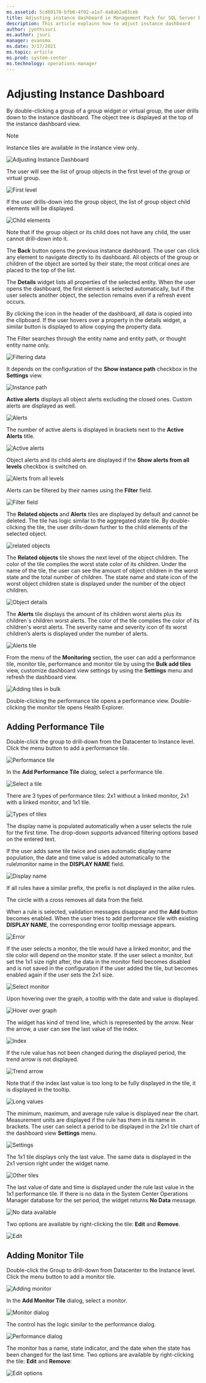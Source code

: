 ```yaml
---
ms.assetid: 5cd69170-bfb6-4f02-a1a7-da8ab2a83ceb
title: Adjusting instance dashboard in Management Pack for SQL Server Dashboards
description: This article explains how to adjust instance dashboard
author: jyothisuri
ms.author: jsuri
manager: evansma
ms.date: 3/17/2021
ms.topic: article
ms.prod: system-center
ms.technology: operations-manager
---
```


# Adjusting Instance Dashboard

By double-clicking a group of a group widget or virtual group, the user drills down to the instance dashboard. The object tree is displayed at the top of the instance dashboard view.

>[!NOTE]
>Instance tiles are available in the instance view only.

![Adjusting Instance Dashboard](./media/sql-server-dashboards-management-pack/object-tree.png)

The user will see the list of group objects in the first level of the group or virtual group.

![First level](./media/sql-server-dashboards-management-pack/first-group-level.png)

If the user drills-down into the group object, the list of group object child elements will be displayed.

![Child elements](./media/sql-server-dashboards-management-pack/child-objects.png)

Note that if the group object or its child does not have any child, the user cannot drill-down into it.

The **Back** button opens the previous instance dashboard. The user can click any element to navigate directly to its dashboard. All objects of the group or children of the object are sorted by their state; the most critical ones are placed to the top of the list.

The **Details** widget lists all properties of the selected entity. When the user opens the dashboard, the first element is selected automatically, but if the user selects another object, the selection remains even if a refresh event occurs.

By clicking the icon in the header of the dashboard, all data is copied into the clipboard. If the user hovers over a property in the details widget, a similar button is displayed to allow copying the property data.

The Filter searches through the entity name and entity path, or thought entity name only.

![Filtering data](./media/sql-server-dashboards-management-pack/filter.png)

It depends on the configuration of the **Show instance path** checkbox in the **Settings** view.

![Instance path](./media/sql-server-dashboards-management-pack/show-instance-path.png)

**Active alerts** displays all object alerts excluding the closed ones. Custom alerts are displayed as well.

![Alerts](./media/sql-server-dashboards-management-pack/active-alerts.png)

The number of active alerts is displayed in brackets next to the **Active Alerts** title.

![Active alerts](./media/sql-server-dashboards-management-pack/active-alerts-brackets.png)

Object alerts and its child alerts are displayed if the **Show alerts from all levels** checkbox is switched on.

![Alerts from all levels](./media/sql-server-dashboards-management-pack/show-alerts-from-all-levels.png)

Alerts can be filtered by their names using the **Filter** field.

![Filter field](./media/sql-server-dashboards-management-pack/filter-field.png)

The **Related objects** and **Alerts** tiles are displayed by default and cannot be deleted. The tile has logic similar to the aggregated state tile. By double-clicking the tile, the user drills-down further to the child elements of the selected object.

![related objects](./media/sql-server-dashboards-management-pack/related-objects-tile.png)

The **Related objects** tile shows the next level of the object children. The color of the tile complies the worst state color of its children. Under the name of the tile, the user can see the amount of object children in the worst state and the total number of children. The state name and state icon of the worst object children state is displayed under the number of the object children.

![Object details](./media/sql-server-dashboards-management-pack/related-obejct-details.png)

The **Alerts** tile displays the amount of its children worst alerts plus its children`s children worst alerts. The color of the tile complies the color of its children's worst alerts. The severity name and severity icon of its worst children’s alerts is displayed under the number of alerts.

![Alerts tile](./media/sql-server-dashboards-management-pack/alerts-tile.png)

From the menu of the **Monitoring** section, the user can add a performance tile, monitor tile, performance and monitor tile by using the **Bulk add tiles** view, customize dashboard view settings by using the **Settings** menu and refresh the dashboard view.

![Adding tiles in bulk](./media/sql-server-dashboards-management-pack/bulk-add-tiles.png)

Double-clicking the performance tile opens a performance view. Double-clicking the monitor tile opens Health Explorer.

## Adding Performance Tile

Double-click the group to drill-down from the Datacenter to lnstance level. Click the menu button to add a performance tile.

![Performance tile](./media/sql-server-dashboards-management-pack/adding-performance-tile.png)

In the **Add Performance Tile** dialog, select a performance tile.

![Select a tile](./media/sql-server-dashboards-management-pack/selecting-performance-tile.png)

There are 3 types of performance tiles: 2x1 without a linked monitor, 2x1 with a linked monitor, and 1x1 tile.

![Types of tiles](./media/sql-server-dashboards-management-pack/tile-types.png)

The display name is populated automatically when a user selects the rule for the first time. The drop-down supports advanced filtering options based on the entered text.

If the user adds same tile twice and uses automatic display name population, the date and time value is added automatically to the rule\monitor name in the **DISPLAY NAME** field.

![Display name](./media/sql-server-dashboards-management-pack/display-name-field.png)

If all rules have a similar prefix, the prefix is not displayed in the alike rules.

The circle with a cross removes all data from the field.

When a rule is selected, validation messages disappear and the **Add** button becomes enabled. When the user tries to add performance tile with existing **DISPLAY NAME**, the corresponding error tooltip message appears.

![Error](./media/sql-server-dashboards-management-pack/error-tooltip.png)

If the user selects a monitor, the tile would have a linked monitor, and the tile color will depend on the monitor state. If the user select a monitor, but set the 1x1 size right after, the data in the monitor field becomes disabled and is not saved in the configuration if the user added the tile, but becomes enabled again if the user sets the 2x1 size.

![Select monitor](./media/sql-server-dashboards-management-pack/selecting-monitor.png)

Upon hovering over the graph, a tooltip with the date and value is displayed.

![Hover over graph](./media/sql-server-dashboards-management-pack/hovering-over-graph.png)

The widget has kind of trend line, which is represented by the arrow. Near the arrow, a user can see the last value of the index.

![Index](./media/sql-server-dashboards-management-pack/index-value.png)

If the rule value has not been changed during the displayed period, the trend arrow is not displayed.

![Trend arrow](./media/sql-server-dashboards-management-pack/trend-arrow.png)

Note that if the index last value is too long to be fully displayed in the tile, it is displayed in the tooltip.

![Long values](./media/sql-server-dashboards-management-pack/value-too-long.png)

The minimum, maximum, and average rule value is displayed near the chart. Measurement units are displayed if the rule has them in its name in brackets. The user can select a period to be displayed in the 2x1 tile chart of the dashboard view **Settings** menu.

![Settings](./media/sql-server-dashboards-management-pack/settings-menu.png)

The 1x1 tile displays only the last value. The same data is displayed in the 2x1 version right under the widget name.

![Other tiles](./media/sql-server-dashboards-management-pack/short-tiles.png)

The last value of date and time is displayed under the rule last value in the 1x1 performance tile. If there is no data in the System Center Operations Manager database for the set period, the widget returns **No Data** message.

![No data available](./media/sql-server-dashboards-management-pack/no-data-message.png)

Two options are available by right-clicking the tile: **Edit** and **Remove**.

![Edit](./media/sql-server-dashboards-management-pack/remove-edit-options.png)

## Adding Monitor Tile

Double-click the Group to drill-down from Datacenter to the Instance level. Click the menu button to add a monitor tile.

![Adding monitor](./media/sql-server-dashboards-management-pack/adding-monitor-tile.png)

In the **Add Monitor Tile** dialog, select a monitor.

![Monitor dialog](./media/sql-server-dashboards-management-pack/selecting-monitor-dialog.png)

The control has the logic similar to the performance dialog.

![Performance dialog](./media/sql-server-dashboards-management-pack/performance-dialog.png)

The monitor has a name, state indicator, and the date when the state has been changed for the last time. Two options are available by right-clicking the tile: **Edit** and **Remove**:

![Edit options](./media/sql-server-dashboards-management-pack/remove-edit-options-tiles.png)
